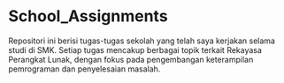 # School_Assignments
Repositori ini berisi tugas-tugas sekolah yang telah saya kerjakan selama studi di SMK. Setiap tugas mencakup berbagai topik terkait Rekayasa Perangkat Lunak, dengan fokus pada pengembangan keterampilan pemrograman dan penyelesaian masalah.
